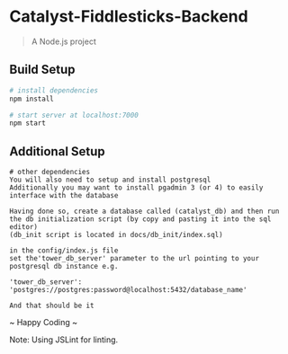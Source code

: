 # Catalyst-Fiddlesticks-Backend

> A Node.js project

## Build Setup

``` bash
# install dependencies
npm install

# start server at localhost:7000
npm start
```
## Additional Setup

```
# other dependencies
You will also need to setup and install postgresql
Additionally you may want to install pgadmin 3 (or 4) to easily interface with the database

Having done so, create a database called (catalyst_db) and then run the db initialization script (by copy and pasting it into the sql editor)
(db_init script is located in docs/db_init/index.sql)

in the config/index.js file
set the'tower_db_server' parameter to the url pointing to your postgresql db instance e.g.

'tower_db_server': 'postgres://postgres:password@localhost:5432/database_name'

And that should be it
```

~ Happy Coding ~

Note: Using JSLint for linting.
